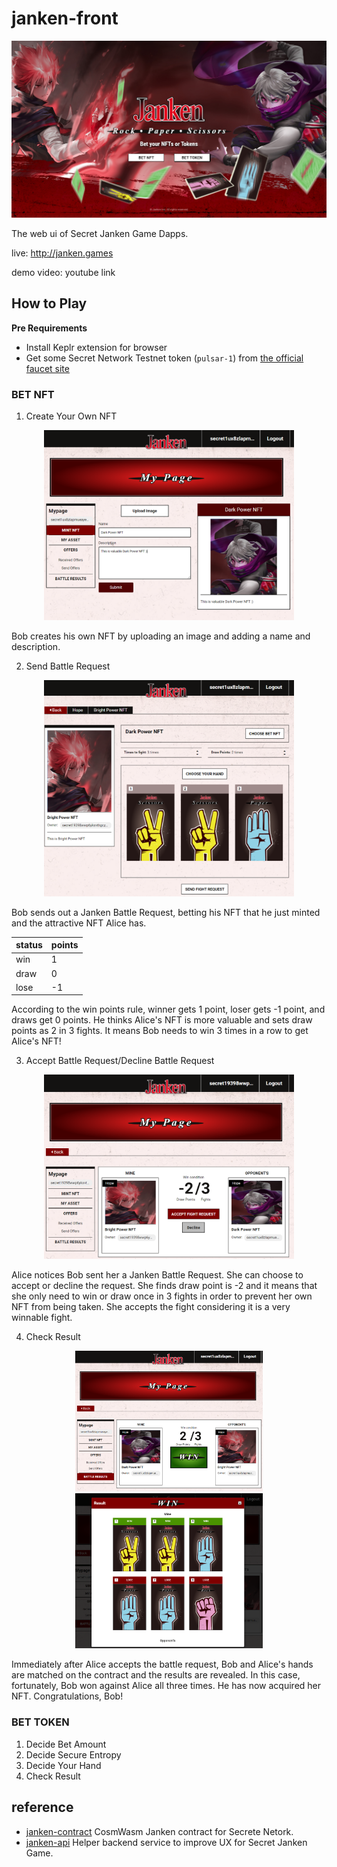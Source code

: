 # janken-front

<p align="center">
  <img src="./imgs/janken-home.png" width="600">
</p>

The web ui of Secret Janken Game Dapps.

live: http://janken.games

demo video: youtube link

## How to Play
**Pre Requirements**
- Install Keplr extension for browser
- Get some Secret Network Testnet token (`pulsar-1`) from [the official faucet site](https://faucet.secrettestnet.io/)

### BET NFT
1. Create Your Own NFT

<p align="center">
  <img src="./imgs/bet_nft_1.png" width="400">
</p>

Bob creates his own NFT by uploading an image and adding a name and description.

2. Send Battle Request

<p align="center">
  <img src="./imgs/bet_nft_2.png" width="400">
</p>

Bob sends out a Janken Battle Request, betting his NFT that he just minted and the attractive NFT Alice has.

|  status  |  points |
| -------- | ------- |
|  win     |   1     |
|  draw    |   0     |
|  lose    |  -1     |

According to the win points rule, winner gets 1 point, loser gets -1 point, and draws get 0 points. He thinks Alice's NFT is more valuable and sets draw points as 2 in 3 fights. It means Bob needs to win 3 times in a row to get Alice's NFT!

3. Accept Battle Request/Decline Battle Request

<p align="center">
  <img src="./imgs/bet_nft_3.png" width="400">
</p>

Alice notices Bob sent her a Janken Battle Request. She can choose to accept or decline the request. She finds draw point is -2 and it means that she only need to win or draw once in 3 fights in order to prevent her own NFT from being taken. She accepts the fight considering it is a very winnable fight.

4. Check Result

<p align="center">
  <img src="./imgs/bet_nft_4.png" width="300">    <img src="./imgs/bet_nft_5.png" width="300">
</p>

Immediately after Alice accepts the battle request, Bob and Alice's hands are matched on the contract and the results are revealed. In this case, fortunately, Bob won against Alice all three times. He has now acquired her NFT. Congratulations, Bob!

### BET TOKEN
1. Decide Bet Amount
2. Decide Secure Entropy
3. Decide Your Hand
4. Check Result

## reference
- [janken-contract](https://github.com/tak1827/janken-contract) CosmWasm Janken contract for Secrete Netork.
- [janken-api](https://github.com/tak1827/janken-front) Helper backend service to improve UX for Secret Janken Game.
